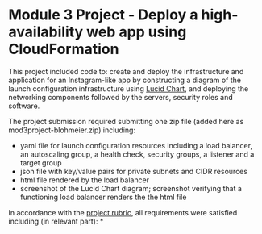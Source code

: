 # Module 3 Project - Deploy a high-availability web app using CloudFormation

This project included code to: create and deploy the infrastructure and application for an Instagram-like app by constructing a diagram of the launch configuration infrastructure using [Lucid Chart], and deploying the networking components followed by the servers, security roles and software.

The project submission required submitting one zip file (added here as mod3project-blohmeier.zip) including:
* yaml file for launch configuration resources including a load balancer, an autoscaling group, a health check, security groups, a listener and a target group
* json file with key/value pairs for private subnets and CIDR resources
* html file rendered by the load balancer
* screenshot of the Lucid Chart diagram; screenshot verifying that a functioning load balancer renders the the html file

In accordance with the [project rubric], all requirements were satisfied including (in relevant part):
*

[//]: # (These are reference links used in the body of this README file)
[Lucid Chart]: <https://www.lucidchart.com/pages/home>
[project rubric]: <https://review.udacity.com/#!/rubrics/2556/view>
